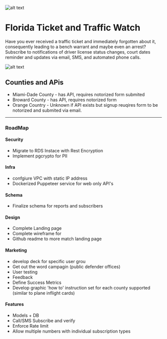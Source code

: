 ![alt text][logo]

# Florida Ticket and Traffic Watch

Have you ever received a traffic ticket and immediately forgotten about it, consequently leading to a bench warrant and maybe even an arrest? Subscribe to notifications of driver license status changes, court dates reminder and updates via email, SMS, and automated phone calls. 

![alt text][sms-example]


## Counties and APis
* Miami-Dade County - has API, requires notorized form submited
* Broward County - has API, requires notorized form
* Orange Country - Unknown if API exists but signup reuqires form to be notorized and submited via email.

---

### RoadMap

#### Security
* Migrate to RDS Instace with Rest Encryption
* Implement pgcrypto for PII

#### Infra
* confgiure VPC with static IP address
* Dockerized Puppeteer service for web only API's

#### Schema
* Finalize schema for reports and subscribers

#### Design
* Complete Landing page
* Complete wireframe for
* Github readme to more match landing page


#### Marketing
* develop deck for specific user grou
* Get out the word campagin (public defender offices)
* User testing
* Feedback
* Define Success Metrics
* Develop graphic 'how to' instruction set for each county supported (similar to plane inflight cards)


#### Features
* Models + DB
* Call/SMS Subscribe and verify
* Enforce Rate limit
* Allow multiple numbers with individual subscription types


[sms-example]: https://fcc-landing.s3.amazonaws.com/images/sms-example.png "Example SMS Message"
[logo]: https://fcc-landing.s3.amazonaws.com/images/recordchecker.png "FTW Logo"